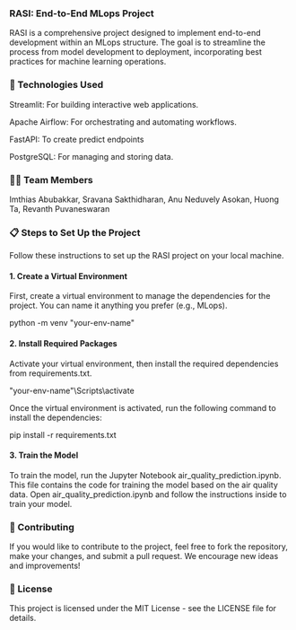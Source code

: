 ### RASI: End-to-End MLops Project
RASI is a comprehensive project designed to implement end-to-end development within an MLops structure. The goal is to streamline the process from model development to deployment, incorporating best practices for machine learning operations.

### 🚀 Technologies Used

Streamlit: For building interactive web applications.

Apache Airflow: For orchestrating and automating workflows.

FastAPI: To create predict endpoints

PostgreSQL: For managing and storing data.

### 👨‍💻 Team Members
Imthias Abubakkar,
Sravana Sakthidharan,
Anu Neduvely Asokan,
Huong Ta,
Revanth Puvaneswaran

### 📋 Steps to Set Up the Project

Follow these instructions to set up the RASI project on your local machine.

#### 1. Create a Virtual Environment
   
First, create a virtual environment to manage the dependencies for the project. You can name it anything you prefer (e.g., MLops).

python -m venv "your-env-name"

#### 2. Install Required Packages

Activate your virtual environment, then install the required dependencies from requirements.txt.

"your-env-name"\Scripts\activate

Once the virtual environment is activated, run the following command to install the dependencies:

pip install -r requirements.txt

#### 3. Train the Model

To train the model, run the Jupyter Notebook air_quality_prediction.ipynb. This file contains the code for training the model based on the air quality data.
Open air_quality_prediction.ipynb and follow the instructions inside to train your model.

### 🤝 Contributing
If you would like to contribute to the project, feel free to fork the repository, make your changes, and submit a pull request. We encourage new ideas and improvements!

### 📄 License
This project is licensed under the MIT License - see the LICENSE file for details.
